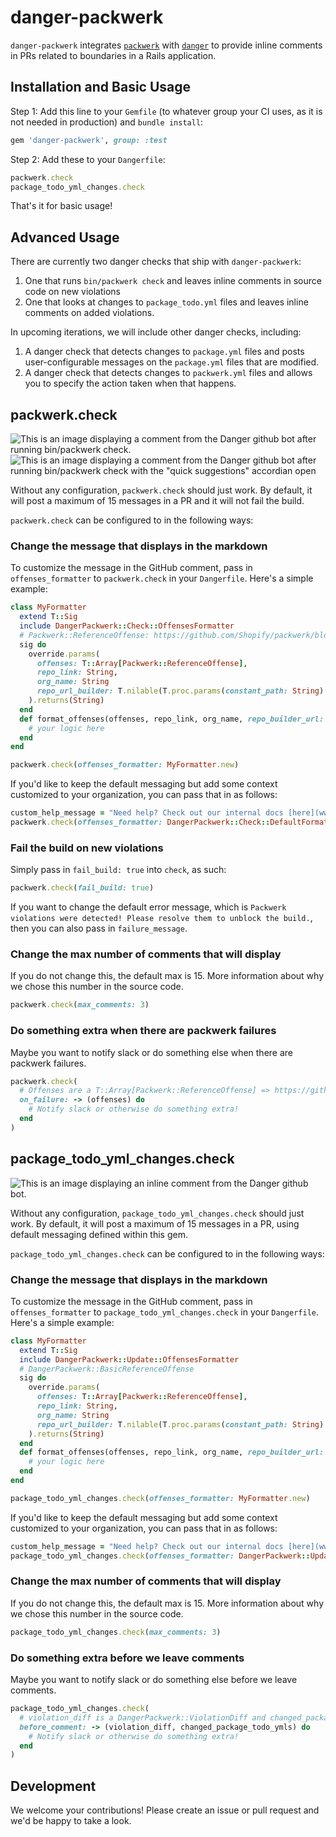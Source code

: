 # danger-packwerk

`danger-packwerk` integrates [`packwerk`](https://github.com/Shopify/packwerk) with [`danger`](https://github.com/danger/danger) to provide inline comments in PRs related to boundaries in a Rails application.

## Installation and Basic Usage
Step 1: Add this line to your `Gemfile` (to whatever group your CI uses, as it is not needed in production) and `bundle install`:

```ruby
gem 'danger-packwerk', group: :test
```

Step 2: Add these to your `Dangerfile`:

```ruby
packwerk.check
package_todo_yml_changes.check
```

That's it for basic usage!

## Advanced Usage

There are currently two danger checks that ship with `danger-packwerk`:
1) One that runs `bin/packwerk check` and leaves inline comments in source code on new violations
2) One that looks at changes to `package_todo.yml` files and leaves inline comments on added violations.

In upcoming iterations, we will include other danger checks, including:
1) A danger check that detects changes to `package.yml` files and posts user-configurable messages on the `package.yml` files that are modified.
2) A danger check that detects changes to `packwerk.yml` files and allows you to specify the action taken when that happens.

## packwerk.check
![This is an image displaying a comment from the Danger github bot after running bin/packwerk check.](docs/check_1.png)
![This is an image displaying a comment from the Danger github bot after running bin/packwerk check with the "quick suggestions" accordian open](docs/check_2.png)

Without any configuration, `packwerk.check` should just work. By default, it will post a maximum of 15 messages in a PR and it will not fail the build.

`packwerk.check` can be configured to in the following ways:

### Change the message that displays in the markdown
To customize the message in the GitHub comment, pass in `offenses_formatter` to `packwerk.check` in your `Dangerfile`. Here's a simple example:
```ruby
class MyFormatter
  extend T::Sig
  include DangerPackwerk::Check::OffensesFormatter
  # Packwerk::ReferenceOffense: https://github.com/Shopify/packwerk/blob/main/lib/packwerk/reference_offense.rb
  sig do
    override.params(
      offenses: T::Array[Packwerk::ReferenceOffense],
      repo_link: String,
      org_name: String
      repo_url_builder: T.nilable(T.proc.params(constant_path: String).returns(String))
    ).returns(String)
  end
  def format_offenses(offenses, repo_link, org_name, repo_builder_url: nil)
    # your logic here
  end
end

packwerk.check(offenses_formatter: MyFormatter.new)
```

If you'd like to keep the default messaging but add some context customized to your organization, you can pass that in as follows:
```ruby
custom_help_message = "Need help? Check out our internal docs [here](www.example.com)"
packwerk.check(offenses_formatter: DangerPackwerk::Check::DefaultFormatter.new(custom_help_message: custom_help_message))
```

### Fail the build on new violations
Simply pass in `fail_build: true` into `check`, as such:
```ruby
packwerk.check(fail_build: true)
```

If you want to change the default error message, which is `Packwerk violations were detected! Please resolve them to unblock the build.`, then you can also pass in `failure_message`.

### Change the max number of comments that will display
If you do not change this, the default max is 15. More information about why we chose this number in the source code.
```ruby
packwerk.check(max_comments: 3)
```

### Do something extra when there are packwerk failures
Maybe you want to notify slack or do something else when there are packwerk failures.

```ruby
packwerk.check(
  # Offenses are a T::Array[Packwerk::ReferenceOffense] => https://github.com/Shopify/packwerk/blob/main/lib/packwerk/reference_offense.rb
  on_failure: -> (offenses) do
    # Notify slack or otherwise do something extra!
  end
)
```

## package_todo_yml_changes.check
![This is an image displaying an inline comment from the Danger github bot.](docs/update.png)

Without any configuration, `package_todo_yml_changes.check` should just work. By default, it will post a maximum of 15 messages in a PR, using default messaging defined within this gem.

`package_todo_yml_changes.check` can be configured to in the following ways:

### Change the message that displays in the markdown
To customize the message in the GitHub comment, pass in `offenses_formatter` to `package_todo_yml_changes.check` in your `Dangerfile`. Here's a simple example:
```ruby
class MyFormatter
  extend T::Sig
  include DangerPackwerk::Update::OffensesFormatter
  # DangerPackwerk::BasicReferenceOffense
  sig do
    override.params(
      offenses: T::Array[Packwerk::ReferenceOffense],
      repo_link: String,
      org_name: String
      repo_url_builder: T.nilable(T.proc.params(constant_path: String).returns(String))
    ).returns(String)
  end
  def format_offenses(offenses, repo_link, org_name, repo_builder_url: nil)
    # your logic here
  end
end

package_todo_yml_changes.check(offenses_formatter: MyFormatter.new)
```

If you'd like to keep the default messaging but add some context customized to your organization, you can pass that in as follows:
```ruby
custom_help_message = "Need help? Check out our internal docs [here](www.example.com)"
package_todo_yml_changes.check(offenses_formatter: DangerPackwerk::Update::DefaultFormatter.new(custom_help_message: custom_help_message))
```

### Change the max number of comments that will display
If you do not change this, the default max is 15. More information about why we chose this number in the source code.
```ruby
package_todo_yml_changes.check(max_comments: 3)
```

### Do something extra before we leave comments
Maybe you want to notify slack or do something else before we leave comments.

```ruby
package_todo_yml_changes.check(
  # violation_diff is a DangerPackwerk::ViolationDiff and changed_package_todo_ymls is a T::Array[String]
  before_comment: -> (violation_diff, changed_package_todo_ymls) do
    # Notify slack or otherwise do something extra!
  end
)
```

## Development

We welcome your contributions! Please create an issue or pull request and we'd be happy to take a look.

